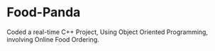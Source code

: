 # Food-Panda
Coded a real-time C++ Project, Using Object Oriented Programming, involving Online Food Ordering.
